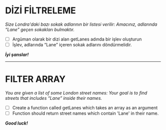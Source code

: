 # DİZİ FİLTRELEME

*Size Londra'daki bazı sokak adlarının bir listesi verilir: Amacınız, adlarında “Lane” geçen sokakları bulmaktır.*

* [ ] Argüman olarak bir dizi alan getLanes adında bir işlev oluşturun
* [ ] İşlev, adlarında “Lane” içeren sokak adlarını döndürmelidir.

***İyi şanslar!***

---

# FILTER ARRAY

*You are given a list of some London street names: Your goal is to find streets that includes “Lane” inside their names.*

* [ ] Create a function called getLanes which takes an array as an argument
* [ ] Function should return street names which contain 'Lane' in their name.

***Good luck!***
